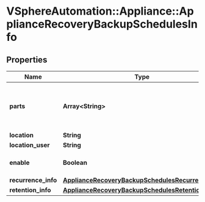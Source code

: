 # VSphereAutomation::Appliance::ApplianceRecoveryBackupSchedulesInfo

## Properties
Name | Type | Description | Notes
------------ | ------------- | ------------- | -------------
**parts** | **Array&lt;String&gt;** | List of optional parts that will be included in backups based on this schedule details. Use the {@link appliance.recovery.backup.Parts#list} {@term operation} to get information about the supported parts. | 
**location** | **String** | URL of the backup location. | 
**location_user** | **String** | Username for the given location. | [optional] 
**enable** | **Boolean** | Enable or disable a schedule, by default when created a schedule will be enabled. | 
**recurrence_info** | [**ApplianceRecoveryBackupSchedulesRecurrenceInfo**](ApplianceRecoveryBackupSchedulesRecurrenceInfo.md) |  | [optional] 
**retention_info** | [**ApplianceRecoveryBackupSchedulesRetentionInfo**](ApplianceRecoveryBackupSchedulesRetentionInfo.md) |  | [optional] 


